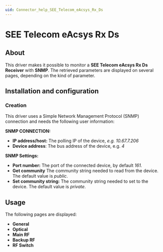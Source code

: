 ```yaml
---
uid: Connector_help_SEE_Telecom_eAcsys_Rx_Ds
---
```


# SEE Telecom eAcsys Rx Ds

## About

This driver makes it possible to monitor a **SEE Telecom eAcsys Rx Ds Receiver** with **SNMP**. The retrieved parameters are displayed on several pages, depending on the kind of parameter.

## Installation and configuration

### Creation

This driver uses a Simple Network Management Protocol (SNMP) connection and needs the following user information:

**SNMP CONNECTION:**

- **IP address/host:** The polling IP of the device, *e.g. 10.67.7.206*
- **Device address**: The bus address of the device, e.g. *4*

**SNMP Settings:**

- **Port number:** The port of the connected device, by default *161.*
- **Get community** The community string needed to read from the device. The default value is *public*.
- **Set community string:** The community string needed to set to the device. The default value is *private*.

## Usage

The following pages are displayed:

- **General**
- **Optical**
- **Main RF**
- **Backup RF**
- **RF Switch**
